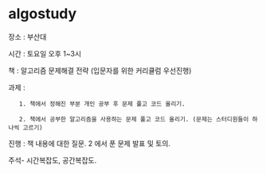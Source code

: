 # algostudy

장소 : 부산대 

시간 : 토요일 오후 1~3시



책 : 알고리즘 문제해결 전략 (입문자를 위한 커리큘럼 우선진행)



과제 : 

       1. 책에서 정해진 부분 개인 공부 후 문제 풀고 코드 올리기. 
       
       2. 책에서 공부한 알고리즘을 사용하는 문제 풀고 코드 올리기. (문제는 스터디원들이 하나씩 고르기)



진행 : 책 내용에 대한 질문.  2 에서 푼 문제 발표 및 토의.



주석- 시간복잡도, 공간복잡도.
